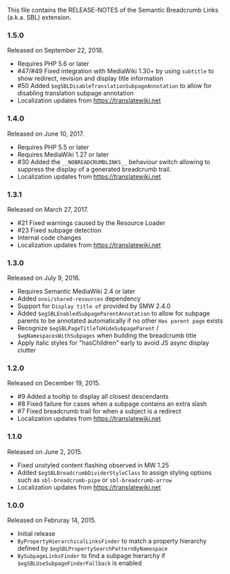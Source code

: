 This file contains the RELEASE-NOTES of the Semantic Breadcrumb Links (a.k.a. SBL) extension.

### 1.5.0

Released on September 22, 2018.

* Requires PHP 5.6 or later
* #47/#49 Fixed integration with MediaWiki 1.30+ by using `subtitle` to show redirect, revision and display title information
* #50 Added `$egSBLDisableTranslationSubpageAnnotation` to allow for disabling translation subpage annotation
* Localization updates from https://translatewiki.net

### 1.4.0

Released on June 10, 2017.

* Requires PHP 5.5 or later
* Requires MediaWiki 1.27 or later
* #30 Added the `__NOBREADCRUMBLINKS__` behaviour switch allowing to suppress the display of a generated breadcrumb trail.
* Localization updates from https://translatewiki.net

### 1.3.1

Released on March 27, 2017.

* #21 Fixed warnings caused by the Resource Loader
* #23 Fixed subpage detection
* Internal code changes
* Localization updates from https://translatewiki.net

### 1.3.0

Released on July 9, 2016.

* Requires Semantic MediaWiki 2.4 or later
* Added `onoi/shared-resources` dependency
* Support for `Display title of` provided by SMW 2.4.0
* Added `$egSBLEnabledSubpageParentAnnotation` to allow for subpage
  parents to be annotated automatically if no other `Has parent page` exists
* Recognize `$egSBLPageTitleToHideSubpageParent` / `$wgNamespacesWithSubpages`
  when building the breadcrumb title
* Apply italic styles for "hasChildren" early to avoid JS async display clutter

### 1.2.0

Released on December 19, 2015.

* #9 Added a tooltip to display all closest descendants
* #8 Fixed failure for cases when a subpage contains an extra slash
* #7 Fixed breadcrumb trail for when a subject is a redirect
* Localization updates from https://translatewiki.net

### 1.1.0

Released on June 2, 2015.

* Fixed unstyled content flashing observed in MW 1.25
* Added `$egSBLBreadcrumbDividerStyleClass` to assign styling options such as `sbl-breadcrumb-pipe` or `sbl-breadcrumb-arrow`
* Localization updates from https://translatewiki.net

### 1.0.0

Released on Februray 14, 2015.

* Initial release
* `ByPropertyHierarchicalLinksFinder` to match a property hierarchy defined by `$egSBLPropertySearchPatternByNamespace`
* `BySubpageLinksFinder` to find a subpage hierarchy if `$egSBLUseSubpageFinderFallback` is enabled
